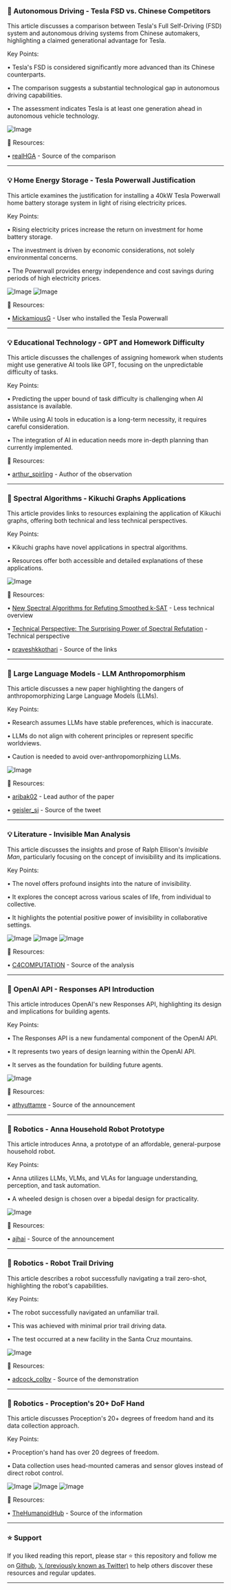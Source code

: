 ### 🤖 Autonomous Driving - Tesla FSD vs. Chinese Competitors

This article discusses a comparison between Tesla's Full Self-Driving (FSD) system and autonomous driving systems from Chinese automakers, highlighting a claimed generational advantage for Tesla.

Key Points:

• Tesla's FSD is considered significantly more advanced than its Chinese counterparts.


•  The comparison suggests a substantial technological gap in autonomous driving capabilities.


• The assessment indicates Tesla is at least one generation ahead in autonomous vehicle technology.


![Image](https://pbs.twimg.com/media/Gl5VGW-acAAraUu?format=jpg&name=small)

🔗 Resources:

• [realHGA](https://x.com/realHGA) - Source of the comparison


---
### 💡 Home Energy Storage - Tesla Powerwall Justification

This article examines the justification for installing a 40kW Tesla Powerwall home battery storage system in light of rising electricity prices.

Key Points:

•  Rising electricity prices increase the return on investment for home battery storage.


•  The investment is driven by economic considerations, not solely environmental concerns.


•  The Powerwall provides energy independence and cost savings during periods of high electricity prices.


![Image](https://pbs.twimg.com/media/Gl4w9kEa8AAB73w?format=jpg&name=small)
![Image](https://pbs.twimg.com/media/Gl4w9kObYAEbytL?format=jpg&name=small)

🔗 Resources:

• [MickamiousG](https://x.com/MickamiousG) - User who installed the Tesla Powerwall


---
### 💡 Educational Technology - GPT and Homework Difficulty

This article discusses the challenges of assigning homework when students might use generative AI tools like GPT, focusing on the unpredictable difficulty of tasks.

Key Points:

•  Predicting the upper bound of task difficulty is challenging when AI assistance is available.


•  While using AI tools in education is a long-term necessity, it requires careful consideration.


•  The integration of AI in education needs more in-depth planning than currently implemented.


🔗 Resources:

• [arthur_spirling](https://x.com/arthur_spirling) - Author of the observation


---
### 🤖 Spectral Algorithms - Kikuchi Graphs Applications

This article provides links to resources explaining the application of Kikuchi graphs, offering both technical and less technical perspectives.

Key Points:

•  Kikuchi graphs have novel applications in spectral algorithms.


•  Resources offer both accessible and detailed explanations of these applications.



![Image](https://pbs.twimg.com/media/GML11qsXcAAtfqA?format=jpg&name=900x900)

🔗 Resources:

• [New Spectral Algorithms for Refuting Smoothed k-SAT](https://cacm.acm.org/research-highlights/new-spectral-algorithms-for-refuting-smoothed-k-sat/…) - Less technical overview


• [Technical Perspective: The Surprising Power of Spectral Refutation](https://cacm.acm.org/research-highlights/technical-perspective-the-surprising-power-of-spectral-refutation/…) - Technical perspective


• [praveshkkothari](https://x.com/praveshkkothari) - Source of the links


---
### 🤖 Large Language Models - LLM Anthropomorphism

This article discusses a new paper highlighting the dangers of anthropomorphizing Large Language Models (LLMs).

Key Points:

•  Research assumes LLMs have stable preferences, which is inaccurate.


•  LLMs do not align with coherent principles or represent specific worldviews.


•  Caution is needed to avoid over-anthropomorphizing LLMs.


![Image](https://pbs.twimg.com/media/Gl149OpaMAAuse3?format=png&name=small)

🔗 Resources:

• [aribak02](https://x.com/aribak02) - Lead author of the paper


• [geisler_si](https://x.com/geisler_si) - Source of the tweet


---
### 💡 Literature - Invisible Man Analysis

This article discusses the insights and prose of Ralph Ellison's *Invisible Man*, particularly focusing on the concept of invisibility and its implications.

Key Points:

•  The novel offers profound insights into the nature of invisibility.


•  It explores the concept across various scales of life, from individual to collective.


•  It highlights the potential positive power of invisibility in collaborative settings.



![Image](https://pbs.twimg.com/media/GM_en6CXEAAoWpy?format=jpg&name=small)
![Image](https://pbs.twimg.com/media/GM_epwBXsAIwgE3?format=jpg&name=small)
![Image](https://pbs.twimg.com/media/C42biv7UoAAV7zr?format=jpg&name=240x240)

🔗 Resources:

• [C4COMPUTATION](https://x.com/C4COMPUTATION) - Source of the analysis


---
### 🚀 OpenAI API - Responses API Introduction

This article introduces OpenAI's new Responses API, highlighting its design and implications for building agents.

Key Points:

•  The Responses API is a new fundamental component of the OpenAI API.


•  It represents two years of design learning within the OpenAI API.


•  It serves as the foundation for building future agents.


![Image](https://pbs.twimg.com/ext_tw_video_thumb/1899540381953646592/pu/img/CgTyVJci1m-5jVCi.jpg)

🔗 Resources:

• [athyuttamre](https://x.com/athyuttamre) - Source of the announcement



---
### 🤖 Robotics - Anna Household Robot Prototype

This article introduces Anna, a prototype of an affordable, general-purpose household robot.

Key Points:

•  Anna utilizes LLMs, VLMs, and VLAs for language understanding, perception, and task automation.


•  A wheeled design is chosen over a bipedal design for practicality.



![Image](https://pbs.twimg.com/ext_tw_video_thumb/1899512445581889536/pu/img/hAUkahsozops3bGx.jpg)

🔗 Resources:

• [ajhai](https://x.com/ajhai) - Source of the announcement


---
### 🤖 Robotics - Robot Trail Driving

This article describes a robot successfully navigating a trail zero-shot, highlighting the robot's capabilities.

Key Points:

•  The robot successfully navigated an unfamiliar trail.


•  This was achieved with minimal prior trail driving data.


•  The test occurred at a new facility in the Santa Cruz mountains.



![Image](https://pbs.twimg.com/amplify_video_thumb/1899486730413330432/img/nSbeyfHySTwlFUZa.jpg)

🔗 Resources:

• [adcock_colby](https://x.com/adcock_colby) - Source of the demonstration


---
### 🤖 Robotics - Proception's 20+ DoF Hand

This article discusses Proception's 20+ degrees of freedom hand and its data collection approach.

Key Points:

•  Proception's hand has over 20 degrees of freedom.


•  Data collection uses head-mounted cameras and sensor gloves instead of direct robot control.



![Image](https://pbs.twimg.com/ext_tw_video_thumb/1899528080781135872/pu/img/9riOZZkB3xgHrEeU.jpg)
![Image](https://pbs.twimg.com/amplify_video_thumb/1898877635209666561/img/uGnRXwsdoBWgcmtJ?format=jpg&name=240x240)
![Image](https://pbs.twimg.com/amplify_video_thumb/1898877635205476352/img/wlrwdTBFZGMIRY4C?format=jpg&name=240x240)

🔗 Resources:

• [TheHumanoidHub](https://x.com/TheHumanoidHub) - Source of the information


---

### ⭐️ Support

If you liked reading this report, please star ⭐️ this repository and follow me on [Github](https://github.com/Drix10), [𝕏 (previously known as Twitter)](https://x.com/DRIX_10_) to help others discover these resources and regular updates.

---